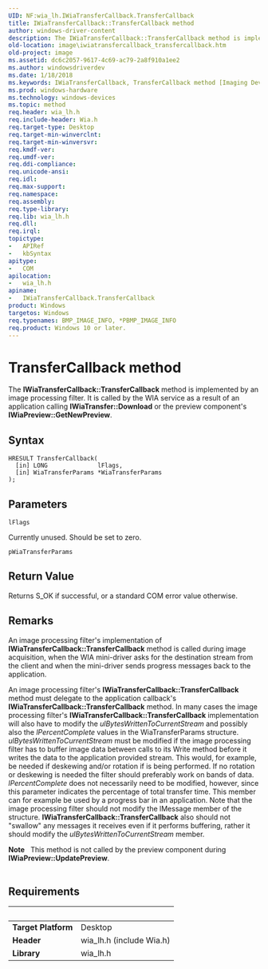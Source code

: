 ```yaml
---
UID: NF:wia_lh.IWiaTransferCallback.TransferCallback
title: IWiaTransferCallback::TransferCallback method
author: windows-driver-content
description: The IWiaTransferCallback::TransferCallback method is implemented by an image processing filter. It is called by the WIA service as a result of an application calling IWiaTransfer::Download or the preview component's IWiaPreview::GetNewPreview.
old-location: image\iwiatransfercallback_transfercallback.htm
old-project: image
ms.assetid: dc6c2057-9617-4c69-ac79-2a8f910a1ee2
ms.author: windowsdriverdev
ms.date: 1/18/2018
ms.keywords: IWiaTransferCallback, TransferCallback method [Imaging Devices], TransferCallback, TransferCallback method [Imaging Devices], IWiaTransferCallback interface, wia_lh/IWiaTransferCallback::TransferCallback, IWiaTransferCallback::TransferCallback, IWiaTransfercallback_8e8bdc78-ce93-4fe1-98aa-91ffe608ee52.xml, IWiaTransferCallback interface [Imaging Devices], TransferCallback method, image.iwiatransfercallback_transfercallback
ms.prod: windows-hardware
ms.technology: windows-devices
ms.topic: method
req.header: wia_lh.h
req.include-header: Wia.h
req.target-type: Desktop
req.target-min-winverclnt: 
req.target-min-winversvr: 
req.kmdf-ver: 
req.umdf-ver: 
req.ddi-compliance: 
req.unicode-ansi: 
req.idl: 
req.max-support: 
req.namespace: 
req.assembly: 
req.type-library: 
req.lib: wia_lh.h
req.dll: 
req.irql: 
topictype:
-	APIRef
-	kbSyntax
apitype:
-	COM
apilocation:
-	wia_lh.h
apiname:
-	IWiaTransferCallback.TransferCallback
product: Windows
targetos: Windows
req.typenames: BMP_IMAGE_INFO, *PBMP_IMAGE_INFO
req.product: Windows 10 or later.
---
```



# TransferCallback method
The <b>IWiaTransferCallback::TransferCallback</b> method is implemented by an image processing filter. It is called by the WIA service as a result of an application calling <b>IWiaTransfer::Download</b> or the preview component's <b>IWiaPreview::GetNewPreview</b>.

## Syntax

````
HRESULT TransferCallback(
  [in] LONG              lFlags,
  [in] WiaTransferParams *WiaTransferParams
);
````

## Parameters

`lFlags`

Currently unused. Should be set to zero.

`pWiaTransferParams`




## Return Value

Returns S_OK if successful, or a standard COM error value otherwise.

## Remarks

An image processing filter's implementation of <b>IWiaTransferCallback::TransferCallback</b> method is called during image acquisition, when the WIA mini-driver asks for the destination stream from the client and when the mini-driver sends progress messages back to the application. 

An image processing filter's <b>IWiaTransferCallback::TransferCallback</b> method must delegate to the application callback's <b>IWiaTransferCallback::TransferCallback</b> method. In many cases the image processing filter's <b>IWiaTransferCallback::TransferCallback</b> implementation will also have to modify the <i>ulBytesWrittenToCurrentStream</i> and possibly also the <i>lPercentComplete</i> values in the WiaTransferParams structure. <i>ulBytesWrittenToCurrentStream</i> must be modified if the image processing filter has to buffer image data between calls to its Write method before it writes the data to the application provided stream. This would, for example, be needed if deskewing and/or rotation if is being performed. If no rotation or deskewing is needed the filter should preferably work on bands of data. <i>lPercentComplete</i> does not necessarily need to be modified, however, since this parameter indicates the percentage of total transfer time. This member can for example be used by a progress bar in an application. Note that the image processing filter should not modify the lMessage member of the structure. <b>IWiaTransferCallback::TransferCallback</b> also should not "swallow" any messages it receives even if it performs buffering, rather it should modify the <i>ulBytesWrittenToCurrentStream</i> member.

<div class="alert"><b>Note</b>    This method is not called by the preview component during <b>IWiaPreview::UpdatePreview</b>.</div>
<div> </div>

## Requirements
| &nbsp; | &nbsp; |
| ---- |:---- |
| **Target Platform** | Desktop |
| **Header** | wia_lh.h (include Wia.h) |
| **Library** | wia_lh.h |